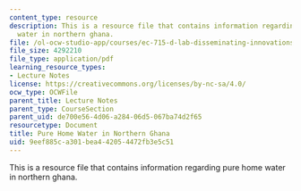 ```yaml
---
content_type: resource
description: This is a resource file that contains information regarding pure home
  water in northern ghana.
file: /ol-ocw-studio-app/courses/ec-715-d-lab-disseminating-innovations-for-the-common-good-spring-2007/9eef885ca301bea442054472fb3e5c51_MITEC_715S07_lec22.pdf
file_size: 4292210
file_type: application/pdf
learning_resource_types:
- Lecture Notes
license: https://creativecommons.org/licenses/by-nc-sa/4.0/
ocw_type: OCWFile
parent_title: Lecture Notes
parent_type: CourseSection
parent_uid: de700e56-4d06-a284-06d5-067ba74d2f65
resourcetype: Document
title: Pure Home Water in Northern Ghana
uid: 9eef885c-a301-bea4-4205-4472fb3e5c51
---
```

This is a resource file that contains information regarding pure home water in northern ghana.